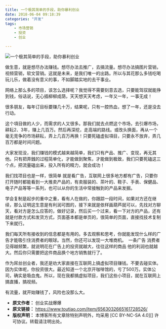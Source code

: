 ```yaml
---
title: 一个极其简单的手段，助你暴利创业
date: 2018-06-04 09:18:39
categories: "开发"
tags:
	- 市场营销
	- 投资
	- 创业

---
```


![一个极其简单的手段，助你暴利创业][I7FF-VJJI-IVNQ.jpg]

做生意，就是想尽办法赚钱。想尽办法去推广，去搞流量。想尽办法搞图片营销，视频营销，软文营销。这就是未来，是我们唯一的出路。所以与其花那么多钱吃喝玩儿乐，做着没有意义的事，不如脚踏实地的去干事业。

网络上那么多的项目，该怎么选择呢？我觉得不需要刻意去选，只要能驾驭就能挣到钱，俗话说，无心插柳柳成荫，天天想天天考虑，一年又一年，一事无成！

很多朋友，每年订目标要赚几十万，结果呢，只有一腔热血，想了一年，还是没去行动。

这个項目做的人少，而需求的人又很多。那我们就去点燃这个市场，去引爆市场，耕耘2、3年，赚上几百万。然后再深挖，走高端的路线。或改头换面，再从一个毫无竞争的市场耕耘，弄上几百万再换！只要死磕虚拟項目，只要永不放弃，弄几百万都是时间问题。

大家发现没，我们赚钱的模式越来越简单，我们只有产品、推广、变现，再无其他。只有把弄銭的过程简单化，才能做到聚焦，才能做到极致，我们只要死磕这三个点，把流量磕出来，投入所有的精力，就会成功！

我们找项目也是一样，很简单 就是看广告，互联网上很多地方都有广告，只要你打开随时都能看到一大推卖产品的，有卖服装的、茶叶的、鞋子、手表、保健品、电子产品等等一系列，也可以从你的生活中常接触到的产品来发掘。

学会复制是起步的重中之重，看有人在做的，你跟踪一段时间，如果对方还在继续，那么证明这生意是有利润可图的，接下来就是依样画葫芦就可以，先找对方聊天，看对方是怎么应答的，做好记录，然后买一个过来，看一下对方的产品，还有就是付款方式和发货方式，页面基本都是单页的，很简单的页面，直接找技术复制下来就行。

我们每天所有接收到的信息都是有用的。多去观察和思考，你就能发现什么样的广告才能吸引住消费者的眼球。当然，你还可以发现一大堆商机。　一条广告 消费者见得越频繁，就说明花在广告上的投资就越大，往往这样的商品 他的利润也就越大。然后你只需要把这件商品换个地方销售就行了。

作为屌丝创业者，我还是劝大家直接在互联网上搞虚拟项目赚钱。不要去碰实体。因为实体呢，你投资很大。最近知道一个北京开咖啡馆的，亏了500万。实体公司，确实是吸血鬼。所以，现在我都搞虚拟项目，我们这些小项目，就在互联网上搞直播，搞视频。

有流量，就开始赚钱了，风险也没那么大。


[I7FF-VJJI-IVNQ.jpg]: /pro/os/crawler/I7FF-VJJI-IVNQ.jpg
 *  **原文作者：** 创业实战爆爆
 *  **原文链接：** https://www.toutiao.com/item/6563032665161728526/
 *  **版权声明：** 本博客所有文章除特别声明外，均采用 [CC BY-NC-SA 4.0][] 许可协议。转载请注明出处。